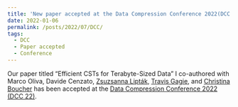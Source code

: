 ```yaml
---
title: 'New paper accepted at the Data Compression Conference 2022(DCC 22)'
date: 2022-01-06
permalink: /posts/2022/07/DCC/
tags:
  - DCC
  - Paper accepted
  - Conference
---
```


Our paper titled “Efficient CSTs for Terabyte-Sized Data” I co-authored with Marco Oliva, Davide Cenzato, [Zsuzsanna Lipták](https://www.dal.ca/faculty/computerscience/faculty-staff/travis-gagie.html), [Travis Gagie](https://www.dal.ca/faculty/computerscience/faculty-staff/travis-gagie.html), and [Christina Boucher](https://christinaboucher.com/) has been accepted at the [Data Compression Conference 2022 (DCC 22)](https://www.cs.brandeis.edu/~dcc/).